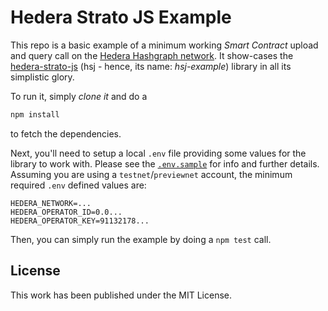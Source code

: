 # Hedera Strato JS Example
This repo is a basic example of a minimum working _Smart Contract_ upload and query call on the [Hedera Hashgraph network](https://hedera.com/). It show-cases the [hedera-strato-js](https://github.com/three-Vs/hedera-strato-js) (hsj - hence, its name: *hsj-example*) library in all its simplistic glory.

To run it, simply _clone it_ and do a 

```bash
npm install
```
to fetch the dependencies.

Next, you'll need to setup a local `.env` file providing some values for the library to work with. Please see the [`.env.sample`](./.env.sample) for info and further details. Assuming you are using a `testnet`/`previewnet` account, the minimum required `.env` defined values are:

```
HEDERA_NETWORK=...
HEDERA_OPERATOR_ID=0.0...
HEDERA_OPERATOR_KEY=91132178...
```

Then, you can simply run the example by doing a `npm test` call.

## License
This work has been published under the MIT License.